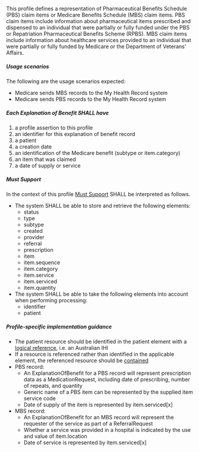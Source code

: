 This profile defines a representation of Pharmaceutical Benefits Schedule (PBS) claim items or Medicare Benefits Schedule (MBS) claim items. PBS claim items include information about pharmaceutical items prescribed and dispensed to an individual that were partially or fully funded under the PBS or Repatriation Pharmaceutical Benefits Scheme (RPBS). MBS claim items include information about healthcare services provided to an individual that were partially or fully funded by Medicare or the Department of Veterans' Affairs.

#####  **Usage scenarios**
The following are the usage scenarios expected:
* Medicare sends MBS records to the My Health Record system
* Medicare sends PBS records to the My Health Record system

##### **Each Explanation of Benefit SHALL have**
1. a profile assertion to this profile
1. an identifier for this explanation of benefit record 
1. a patient
1. a creation date
1. an identification of the Medicare benefit (subtype or item.category)
1. an item that was claimed
1. a date of supply or service

#####  **Must Support**
In the context of this profile [Must Support](http://hl7.org/fhir/STU3/conformance-rules.html#mustSupport) SHALL be interpreted as follows.
* The system SHALL be able to store and retrieve the following elements:
    * status
    * type
    * subtype
    * created
    * provider
    * referral
    * prescription
    * item
    * item.sequence
    * item.category
    * item.service
    * item.serviced
    * item.quantity
* The system SHALL be able to take the following elements into account when performing processing:
    * identifier
    * patient
 
##### **Profile-specific implementation guidance**
* The patient resource should be identified in the patient element with a [logical reference](https://www.hl7.org/fhir/STU3/references.html#logical), i.e. an Australian IHI
* If a resource is referenced rather than identified in the applicable element, the referenced resource should be [contained](https://www.hl7.org/fhir/STU3/references.html#contained)
* PBS record: 
    * An ExplanationOfBenefit for a PBS record will represent prescription data as a MedicationRequest, including date of prescribing, number of repeats, and quantity
    * Generic name of a PBS item can be represented by the supplied item service code
    * Date of supply of the item is represented by item.serviced[x]
* MBS record: 
    * An ExplanationOfBenefit for an MBS record will represent the requester of the service as part of a ReferralRequest
    * Whether a service was provided in a hospital is indicated by the use and value of item.location
    * Date of service is represented by item.serviced[x]




